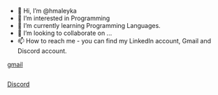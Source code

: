 - 👋 Hi, I’m @hmaleyka
- 👀 I’m interested in Programming
- 🌱 I’m currently learning Programming Languages.
- 💞️ I’m looking to collaborate on ...
- 📫 How to reach me - you can find my LinkedIn account, Gmail and Discord account.

[gmail](maleyka.heybatova22@gmail.com)

![<i class="bi bi-linkedin"></i>](http://linkedin.com/in/maleyka-heybatova-6a003b234)

[Discord](https://discord.com/channels/@me)
<!---
hmaleyka/hmaleyka is a ✨ special ✨ repository because its `README.md` (this file) appears on your GitHub profile.
You can click the Preview link to take a look at your changes.
--->
